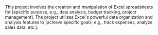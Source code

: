 This project involves the creation and manipulation of Excel spreadsheets for [specific purpose, e.g., data analysis, budget tracking, project management]. The project utilizes Excel's powerful data organization and analysis features to [achieve specific goals, e.g., track expenses, analyze sales data, etc.].
